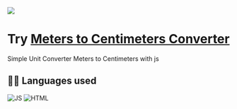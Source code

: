 ![](https://github.com/ntsg-hub/Unit-Converter/blob/main/Banner/Banner.PNG)
# **Try [Meters to Centimeters Converter](https://ntsg-hub.github.io/Unit-Converter/)**

Simple Unit Converter Meters to Centimeters with js

## **👩‍💻 Languages used**
![JS](https://img.shields.io/badge/JavaScript-323330?style=for-the-badge&logo=javascript&logoColor=F7DF1E) ![HTML](https://img.shields.io/badge/HTML5-E34F26?style=for-the-badge&logo=html5&logoColor=white) 
